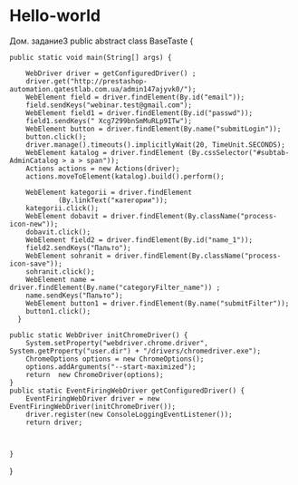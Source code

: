 # Hello-world
Дом. задание3
public abstract class BaseTaste {

    public static void main(String[] args) {

        WebDriver driver = getConfiguredDriver() ;
        driver.get("http://prestashop-automation.qatestlab.com.ua/admin147ajyvk0/");
        WebElement field = driver.findElement(By.id("email"));
        field.sendKeys("webinar.test@gmail.com");
        WebElement field1 = driver.findElement(By.id("passwd"));
        field1.sendKeys(" Xcg7299bnSmMuRLp9ITw");
        WebElement button = driver.findElement(By.name("submitLogin"));
        button.click();
        driver.manage().timeouts().implicitlyWait(20, TimeUnit.SECONDS);
        WebElement katalog = driver.findElement (By.cssSelector("#subtab-AdminCatalog > a > span"));
        Actions actions = new Actions(driver);
        actions.moveToElement(katalog).build().perform();

        WebElement kategorii = driver.findElement
                (By.linkText("категории"));
        kategorii.click();
        WebElement dobavit = driver.findElement(By.className("process-icon-new"));
        dobavit.click();
        WebElement field2 = driver.findElement(By.id("name_1"));
        field2.sendKeys("Пальто");
        WebElement sohranit = driver.findElement(By.className("process-icon-save"));
        sohranit.click();
        WebElement name = driver.findElement(By.name("categoryFilter_name")) ;
        name.sendKeys("Пальто");
        WebElement button1 = driver.findElement(By.name("submitFilter"));
        button1.click();
      }

    public static WebDriver initChromeDriver() {
        System.setProperty("webdriver.chrome.driver", System.getProperty("user.dir") + "/drivers/chromedriver.exe");
        ChromeOptions options = new ChromeOptions();
        options.addArguments("--start-maximized");
        return  new ChromeDriver(options);
    }
    public static EventFiringWebDriver getConfiguredDriver() {
        EventFiringWebDriver driver = new EventFiringWebDriver(initChromeDriver());
        driver.register(new ConsoleLoggingEventListener());
        return driver;



    }

}


